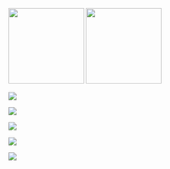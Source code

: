 <p align="left"> 
  <img height="150px" src="https://github-readme-stats.vercel.app/api/top-langs/?username=Ryosan846538&layout=compact&show_icons=true&theme=tokyonight" />
  <img height="150px" src="https://github-readme-stats.vercel.app/api?username=Ryosan846538&theme=tokyonight&show_icons=ture" />
</p>
  
![](http://github-profile-summary-cards.vercel.app/api/cards/profile-details?username=Ryosan846538&theme=tokyonight)

![](http://github-profile-summary-cards.vercel.app/api/cards/repos-per-language?username=Ryosan846538&theme=tokyonight)

![](http://github-profile-summary-cards.vercel.app/api/cards/most-commit-language?username=Ryosan846538&theme=tokyonight)

![](http://github-profile-summary-cards.vercel.app/api/cards/stats?username=Ryosan846538&theme=tokyonight)

![](http://github-profile-summary-cards.vercel.app/api/cards/productive-time?username=Ryosan846538&theme=tokyonight&utcOffset=8)
